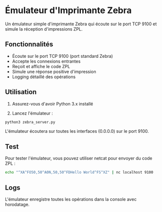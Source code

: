 # Émulateur d'Imprimante Zebra

Un émulateur simple d'imprimante Zebra qui écoute sur le port TCP 9100 et simule la réception d'impressions ZPL.

## Fonctionnalités

- Écoute sur le port TCP 9100 (port standard Zebra)
- Accepte les connexions entrantes
- Reçoit et affiche le code ZPL
- Simule une réponse positive d'impression
- Logging détaillé des opérations

## Utilisation

1. Assurez-vous d'avoir Python 3.x installé

2. Lancez l'émulateur :
```bash
python3 zebra_server.py
```

L'émulateur écoutera sur toutes les interfaces (0.0.0.0) sur le port 9100.

## Test

Pour tester l'émulateur, vous pouvez utiliser netcat pour envoyer du code ZPL :

```bash
echo "^XA^FO50,50^A0N,50,50^FDHello World^FS^XZ" | nc localhost 9100
```

## Logs

L'émulateur enregistre toutes les opérations dans la console avec horodatage.
